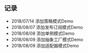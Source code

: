 ## 记录

- 2018/07/14 添加策略模式Demo 
- 2018/08/07 添加发布订阅模式Demo 
- 2018/08/08 添加单例模式Demo 
- 2018/08/09 添加抽象工厂模式Demo
- 2018/08/09 添加适配器模式Demo